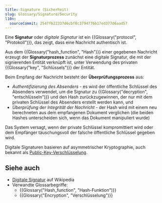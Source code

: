 ```yaml
---
title: Signature (Sicherheit)
slug: Glossary/Signature/Security
l10n:
  sourceCommit: 2547f622337d6cbf8c3794776b17ed377d6aad57
---
```


Eine **Signatur** oder _digitale Signatur_ ist ein {{Glossary("protocol", "Protokoll")}}, das zeigt, dass eine Nachricht authentisch ist.

Aus dem {{Glossary("hash_function", "Hash")}} einer gegebenen Nachricht erzeugt der **Signaturprozess** zunächst eine digitale Signatur, die mit der signierenden Entität verknüpft ist, unter Verwendung des privaten {{Glossary("key", "Schlüssels")}} der Entität.

Beim Empfang der Nachricht besteht der **Überprüfungsprozess** aus:

- _Authentifizierung des Absenders -_ es wird der öffentliche Schlüssel des Absenders verwendet, um die Signatur zu {{Glossary("decryption", "entschlüsseln")}} und den Hash zurückzugewinnen, der nur mit dem privaten Schlüssel des Absenders erstellt werden kann, und
- _Überprüfung der Integrität der Nachricht -_ der Hash wird mit einem neu berechneten aus dem empfangenen Dokument verglichen (die beiden Hashes unterscheiden sich, wenn das Dokument manipuliert wurde)

Das System versagt, wenn der private Schlüssel kompromittiert wird oder dem Empfänger täuschungsvoll der falsche öffentliche Schlüssel gegeben wird.

Digitale Signaturen basieren auf asymmetrischer Kryptographie, auch bekannt als [Public-Key-Verschlüsselung](https://en.wikipedia.org/wiki/Public-key_cryptography).

## Siehe auch

- [Digitale Signatur](https://en.wikipedia.org/wiki/Digital_signature) auf Wikipedia
- Verwandte Glossarbegriffe:
  - {{Glossary("Hash_function", "Hash-Funktion")}}
  - {{Glossary("Encryption", "Verschlüsselung")}}
